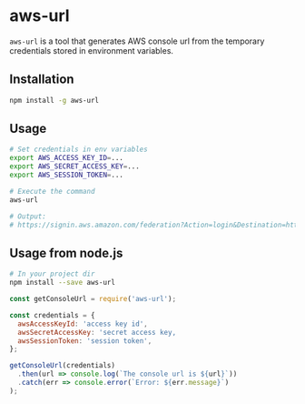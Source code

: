 # aws-url

`aws-url` is a tool that generates AWS console url from the temporary credentials stored in environment variables.

## Installation

```sh
npm install -g aws-url
```

## Usage

```sh
# Set credentials in env variables
export AWS_ACCESS_KEY_ID=...
export AWS_SECRET_ACCESS_KEY=...
export AWS_SESSION_TOKEN=...

# Execute the command
aws-url

# Output:
# https://signin.aws.amazon.com/federation?Action=login&Destination=https%3A%2F%2Fconsole.aws.amazon.com%2F&SigninToken=...
```

## Usage from node.js

```sh
# In your project dir
npm install --save aws-url
```

```javascript
const getConsoleUrl = require('aws-url');

const credentials = {
  awsAccessKeyId: 'access key id',
  awsSecretAccessKey: 'secret access key,
  awsSessionToken: 'session token',
};

getConsoleUrl(credentials)
  .then(url => console.log(`The console url is ${url}`))
  .catch(err => console.error(`Error: ${err.message}`)
);
```
